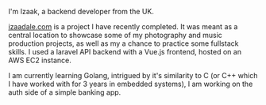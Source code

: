 I'm Izaak, a backend developer from the UK. 

<a href="http://www.izaakdale.com">izaadale.com</a> is a project I have recently completed. 
It was meant as a central location to showcase some of my photography and music production projects, as well as my a chance to practice some fullstack skills. I used a laravel API backend with a Vue.js frontend, hosted on an AWS EC2 instance.

I am currently learning Golang, intrigued by it's similarity to C (or C++ which I have worked with for 3 years in embedded systems), I am working on the auth side of a simple banking app.
